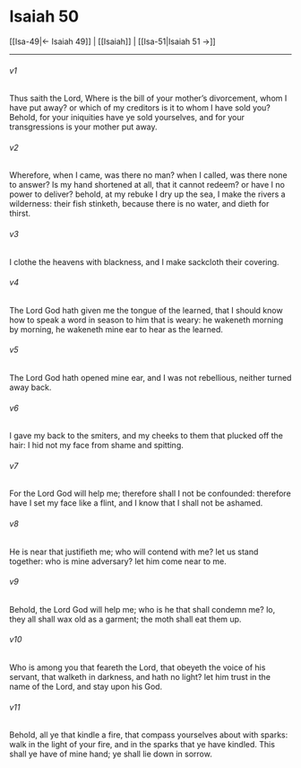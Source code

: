 # Isaiah 50

[[Isa-49|← Isaiah 49]] | [[Isaiah]] | [[Isa-51|Isaiah 51 →]]
***

###### v1
Thus saith the Lord, Where is the bill of your mother’s divorcement, whom I have put away? or which of my creditors is it to whom I have sold you? Behold, for your iniquities have ye sold yourselves, and for your transgressions is your mother put away.
###### v2
Wherefore, when I came, was there no man? when I called, was there none to answer? Is my hand shortened at all, that it cannot redeem? or have I no power to deliver? behold, at my rebuke I dry up the sea, I make the rivers a wilderness: their fish stinketh, because there is no water, and dieth for thirst.
###### v3
I clothe the heavens with blackness, and I make sackcloth their covering.
###### v4
The Lord God hath given me the tongue of the learned, that I should know how to speak a word in season to him that is weary: he wakeneth morning by morning, he wakeneth mine ear to hear as the learned.
###### v5
The Lord God hath opened mine ear, and I was not rebellious, neither turned away back.
###### v6
I gave my back to the smiters, and my cheeks to them that plucked off the hair: I hid not my face from shame and spitting.
###### v7
For the Lord God will help me; therefore shall I not be confounded: therefore have I set my face like a flint, and I know that I shall not be ashamed.
###### v8
He is near that justifieth me; who will contend with me? let us stand together: who is mine adversary? let him come near to me.
###### v9
Behold, the Lord God will help me; who is he that shall condemn me? lo, they all shall wax old as a garment; the moth shall eat them up.
###### v10
Who is among you that feareth the Lord, that obeyeth the voice of his servant, that walketh in darkness, and hath no light? let him trust in the name of the Lord, and stay upon his God.
###### v11
Behold, all ye that kindle a fire, that compass yourselves about with sparks: walk in the light of your fire, and in the sparks that ye have kindled. This shall ye have of mine hand; ye shall lie down in sorrow. 
